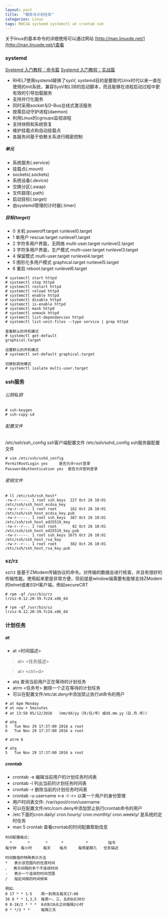 ```yaml
---
layout: post
title:  "服务与计划任务"
categories: Linux
tags: RHCSA systemd systemctl at crontab ssh
---
```


关于linux的基本命令的详细使用可以通过网站 [http://man.linuxde.net/](http://man.linuxde.net/)查看


### systemd

[Systemd 入门教程：命令篇](http://www.ruanyifeng.com/blog/2016/03/systemd-tutorial-commands.html)
[Systemd 入门教程：实战篇](http://www.ruanyifeng.com/blog/2016/03/systemd-tutorial-part-two.html)

*    RHEL7使用systemd替换了sysV, systemd目的是要取代Unix时代以来一直在使用的init系统，兼容SysV和LSB的启动脚本，而且能够在进程启动过程中更有效的引导加载服务
*    支持并行化服务
*    同时采用socket与D-Bus总线式激活服务
*    按需启动守护进程(daemon)
*    利用Linux的cgroups监视进程
*    支持快照和系统恢复
*    维护挂载点和自动挂载点
*    各服务间基于依赖关系进行精密控制

##### 单元

*    系统服务(.service)
*    挂载点(.mount)
*    sockets(.sockets)
*    系统设备(.device)
*    交换分区(.swap)
*    文件路径(.path)
*    启动目标(.target)
*    由systemd管理的计时器(.timer)

##### 目标(target)

*    0 关机                      poweroff.target     runlevel0.target
*    1 单用户                    rescue.target       runlevel1.target
*    2 字符多用户界面，无网络       multi-user.target   runlevel2.target
*    3 字符多用户界面，生产模式     multi-user.target   runlevel3.target
*    4 保留模式                  multi-user.target   runlevel4.target
*    5 图形化多用户模式           graphical.target    runlevel5.target
*    6 重启                     reboot.target       runlevel6.target


```
# systemctl start httpd
# systemctl stop httpd
# systemctl restart httpd
# systemctl reload httpd
# systemctl enable httpd
# systemctl disable httpd
# systemctl is-enable httpd
# systemctl mask httpd
# systemctl unmask httpd
# systemctl list-dependencies httpd
# systemctl list-unit-files --type service | grep httpd
```

```
查看默认的开机模式
# systemctl get-default
graphical.target

设置默认的开机模式
# systemctl set-default graphical.target

切换到其他模式
# systemctl isolate multi-user.target
```

### ssh服务

###### 公钥私钥

```
# ssh-keygen
# ssh-copy-id
```

###### 配置文件

/etc/ssh/ssh_config     ssh客户端配置文件
/etc/ssh/sshd_config    ssh服务器配置文件

```
# vim /etc/ssh/sshd_config
PermitRootLogin yes     是否允许root登录
PasswordAuthentication yes  是否允许密码登录
```

###### 密钥文件

```
# ll /etc/ssh/ssh_host*
-rw-r-----. 1 root ssh_keys  227 Oct 26 10:01 /etc/ssh/ssh_host_ecdsa_key
-rw-r--r--. 1 root root      162 Oct 26 10:01 /etc/ssh/ssh_host_ecdsa_key.pub
-rw-r-----. 1 root ssh_keys  387 Oct 26 10:01 /etc/ssh/ssh_host_ed25519_key
-rw-r--r--. 1 root root       82 Oct 26 10:01 /etc/ssh/ssh_host_ed25519_key.pub
-rw-r-----. 1 root ssh_keys 1675 Oct 26 10:01 /etc/ssh/ssh_host_rsa_key
-rw-r--r--. 1 root root      382 Oct 26 10:01 /etc/ssh/ssh_host_rsa_key.pub
```

### sz/rz

sz/rz 是基于ZModem传输协议的命令。对传输的数据会进行核查，并且有很好的传输性能。使用起来更是非常方便，但前提是window端需要有能够支持ZModem的telnet或者SSH客户端，例如secureCRT
```
# rpm -qf /usr/bin/rz
lrzsz-0.12.20-39.fc24.x86_64

# rpm -qf /usr/bin/sz
lrzsz-0.12.20-39.fc24.x86_64
```

### 计划任务

##### at

*    at <时间描述>

>    at> <任务描述>

>    at> <ctrl+d>

*    atq 查询当前用户正在等待的计划任务
*    atrm <任务号>   删除一个正在等待的计划任务
*    可以在配置文件/etc/at.deny中添加禁止执行at命令的用户

```
# at 6pm Monday
# at now + 5minutes
# at 13:50 05/12/2016   (mm/dd/yy（月/日/年）或dd.mm.yy（日.月.年）)

# atq
5   Tue Nov 29 17:37:00 2016 a root
6   Tue Nov 29 17:37:00 2016 a root

# atrm 6

# atq
5   Tue Nov 29 17:37:00 2016 a root 
```

##### crontab

*    crontab -e  编辑当前用户的计划任务时间表
*    crontab -l  列出当前的计划任务时间表
*    crontab -r  删除当前的计划任务时间表
*    crontab -u username <-e -l -r>  以某一个用户的身份管理
*    用户时间表文件: /var/spool/cron/username
*    可以在配置文件/etc/corn.deny中添加禁止执行crontab命令的用户
*    /etc下面的cron.daily/   cron.hourly/  cron.monthly/ cron.weekly/ 是系统的定时任务
*    man 5 crontab   查看crontab的时间配置帮助信息

```
时间配置格式:
  *       *       *      *          *         指令
每分钟  每小时     每天    每月     每周星期几   任务描述

时间数值的特殊表示方法
*   表示该范围内的任意时间
，  表示间隔的多个不连续时间
-   表示一个连续的时间范围
/   指定间隔的时间频率

例如，
0 17 * * 1-5    周一到周五每天17:00
30 8 * * 1,3,5  每周一，三，五的8点30分
0 8-18/2 * * *  8点到18点之间每隔2小时
0 * */3 * *     每隔三天

```





